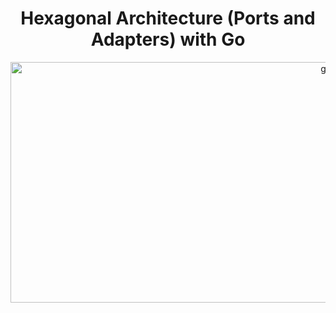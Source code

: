 <h1 align="center">
    Hexagonal Architecture (Ports and Adapters) with Go
</h1>
<p align="center">
  <img src="https://upload.wikimedia.org/wikipedia/commons/thumb/0/05/Go_Logo_Blue.svg/1024px-Go_Logo_Blue.svg.png" alt="gopher" width="1024" height="385" />
</p>

